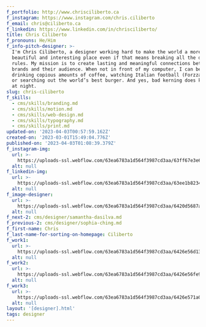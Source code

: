 ```yaml
---
f_portfolio: http://www.chrisciliberto.ca
f_instagram: https://www.instagram.com/chris.ciliberto
f_email: chris@ciliberto.ca
f_linkedin: https://www.linkedin.com/in/chrisciliberto/
title: Chris Ciliberto
f_pronouns: He/Him
f_info-pitch-designer: >-
  I'm Chris Ciliberto, a designer working hard to make the world a more
  beautiful and interesting place even if that means breaking all the design
  rules. My mission is to create lasting and meaningful connections between
  brands and their audience. When not in front of my computer, I can be found
  drinking copious amounts of coffee, watching Italian football (Forzza Azzuri),
  or searching out the world’s best burger. And yes, bad kerning does keep me up
  at night.
slug: chris-ciliberto
f_skills:
  - cms/skills/branding.md
  - cms/skills/motion.md
  - cms/skills/web-design.md
  - cms/skills/typography.md
  - cms/skills/print.md
updated-on: '2023-04-03T00:57:59.162Z'
created-on: '2023-03-01T15:49:04.776Z'
published-on: '2023-04-03T01:08:39.379Z'
f_instagram-img:
  url: >-
    https://uploads-ssl.webflow.com/63ea6783a1d564f3987cd3aa/63ff67e3e6a8a34fd0d96f39_insta%20(1).svg
  alt: null
f_linkedin-img:
  url: >-
    https://uploads-ssl.webflow.com/63ea6783a1d564f3987cd3aa/63ee1b823465de8414c4146a_linked-in-icon.svg
  alt: null
f_image-designer:
  url: >-
    https://uploads-ssl.webflow.com/63ea6783a1d564f3987cd3aa/6420d5687a77c65639b6dcd2_chris-ciliberto-2.jpg
  alt: null
f_next-2: cms/designer/samantha-dasilva.md
f_previous-2: cms/designer/sophia-ching.md
f_first-name: Chris
f_last-name-for-sorting-on-homepage: Ciliberto
f_work1:
  url: >-
    https://uploads-ssl.webflow.com/63ea6783a1d564f3987cd3aa/6426e56d13f17c96c47bf03d_Ciliberto-Chris_1.jpg
  alt: null
f_work2:
  url: >-
    https://uploads-ssl.webflow.com/63ea6783a1d564f3987cd3aa/6426e56fe9bb1aaa7f7c2c2a_Ciliberto-Chris_2.jpg
  alt: null
f_work3:
  url: >-
    https://uploads-ssl.webflow.com/63ea6783a1d564f3987cd3aa/6426e571a039a77ad326ffe5_Ciliberto-Chris_3.jpg
  alt: null
layout: '[designer].html'
tags: designer
---
```



